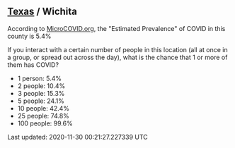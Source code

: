 
## [Texas](/united-states/texas) / Wichita

According to [MicroCOVID.org](http://microcovid.org),
the "Estimated Prevalence" of COVID in this county is 5.4%

If you interact with a certain number of people in this location
(all at once in a group, or spread out across the day), what is the chance that
1 or more of them has COVID?

- 1 person: 5.4%
- 2 people: 10.4%
- 3 people: 15.3%
- 5 people: 24.1%
- 10 people: 42.4%
- 25 people: 74.8%
- 100 people: 99.6%

Last updated: 2020-11-30 00:21:27.227339 UTC
